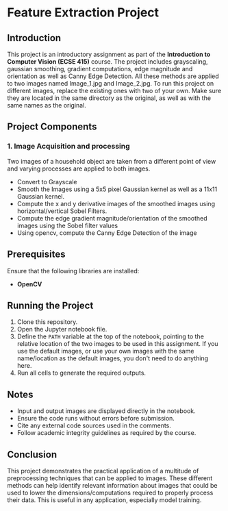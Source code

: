 # Feature Extraction Project

## Introduction
This project is an introductory assignment as part of the **Introduction to Computer Vision (ECSE 415)** course. The project includes grayscaling, gaussian smoothing, gradient computations, edge magnitude and orientation as well as Canny Edge Detection. All these methods are applied to two images named Image_1.jpg and Image_2.jpg. To run this project on different images, replace the existing ones with two of your own. Make sure they are located in the same directory as the original, as well as with the same names as the original.

## Project Components

### 1. Image Acquisition and processing
Two images of a household object are taken from a different point of view and varying processes are applied to both images.

- Convert to Grayscale
- Smooth the Images using a 5x5 pixel Gaussian kernel as well as a 11x11 Gaussian kernel.
- Compute the x and y derivative images of the smoothed images using horizontal/vertical Sobel Filters.
- Compute the edge gradient magnitude/orientation of the smoothed images using the Sobel filter values
- Using opencv, compute the Canny Edge Detection of the image


## Prerequisites
Ensure that the following libraries are installed:
- **OpenCV**


## Running the Project
1. Clone this repository.
2. Open the Jupyter notebook file.
3. Define the `PATH` variable at the top of the notebook, pointing to the relative location of the two images to be used in this assignment. If you use the default images, or use your own images with the same name/location as the default images, you don't need to do anything here.
4. Run all cells to generate the required outputs.

## Notes
- Input and output images are displayed directly in the notebook.
- Ensure the code runs without errors before submission.
- Cite any external code sources used in the comments.
- Follow academic integrity guidelines as required by the course.

## Conclusion
This project demonstrates the practical application of a multitude of preprocessing techniques that can be applied to images. These different methods can help identify relevant information about images that could be used to lower the dimensions/computations required to properly process their data. This is useful in any application, especially model training.